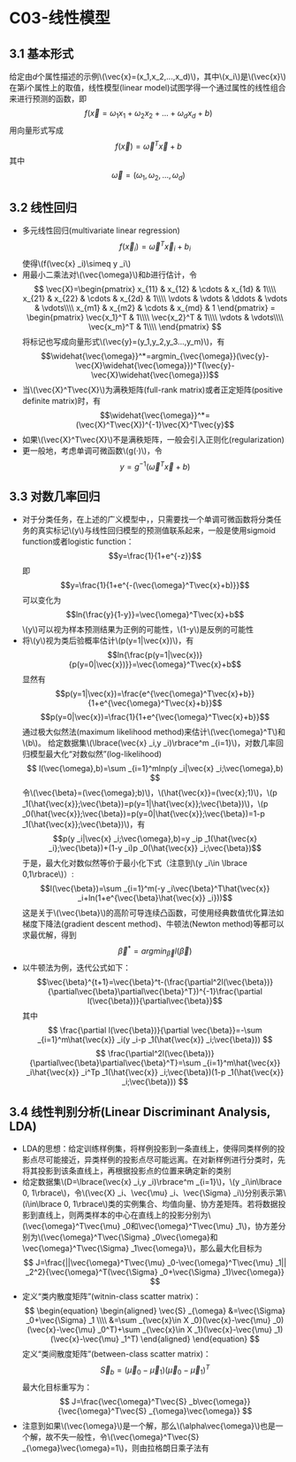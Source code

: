 <script type="text/javascript" src="http://cdn.mathjax.org/mathjax/latest/MathJax.js?config=default"></script>
# C03-线性模型
## 3.1 基本形式
给定由*d*个属性描述的示例\\(\vec{x}=(x_1,x_2,...,x_d)\\)，其中\\(x_i\\)是\\(\vec{x}\\)在第*i*个属性上的取值，线性模型(linear model)试图学得一个通过属性的线性组合来进行预测的函数，即$$f(\vec{x}=\omega_1x_1+\omega_2x_2+...+\omega_dx_d+b)$$用向量形式写成$$f(\vec{x})=\vec{\omega}^T\vec{x}+b$$其中$$\vec{\omega}=(\omega_1,\omega_2,...,\omega_d)$$
## 3.2 线性回归
* 多元线性回归(multivariate linear regression)$$f(\vec{x} _i)=\vec{\omega}^T\vec{x} _i+b _i$$使得\\(f(\vec{x} _i)\simeq y _i\\)
* 用最小二乘法对\\(\vec{\omega}\\)和*b*进行估计，令
$$
\vec{X}=\begin{pmatrix}
        x_{11} & x_{12} & \cdots & x_{1d} & 1\\\\
        x_{21} & x_{22} & \cdots & x_{2d} & 1\\\\
        \vdots & \vdots & \ddots & \vdots & \vdots\\\\
        x_{m1} & x_{m2} & \cdots & x_{md} & 1
        \end{pmatrix}
=
\begin{pmatrix}
\vec{x_1}^T & 1\\\\
\vec{x_2}^T & 1\\\\
\vdots & \vdots\\\\
\vec{x_m}^T & 1\\\\
\end{pmatrix}
$$
将标记也写成向量形式\\(\vec{y}=(y_1,y_2,y_3...,y_m)\\)，有$$\widehat{\vec{\omega}}^*=argmin_{\vec{\omega}}(\vec{y}-\vec{X}\widehat{\vec{\omega}})^T(\vec{y}-\vec{X}\widehat{\vec{\omega}})$$
* 当\\(\vec{X}^T\vec{X}\\)为满秩矩阵(full-rank matrix)或者正定矩阵(positive definite matrix)时，有$$\widehat{\vec{\omega}}^*=(\vec{X}^T\vec{X})^{-1}\vec{X}^T\vec{y}$$
* 如果\\(\vec{X}^T\vec{X}\\)不是满秩矩阵，一般会引入正则化(regularization)
* 更一般地，考虑单调可微函数\\(g(·)\\)，令$$y=g^{-1}(\vec{\omega}^T\vec{x}+b)$$
## 3.3 对数几率回归
* 对于分类任务，在上述的广义模型中，，只需要找一个单调可微函数将分类任务的真实标记\\(y\\)与线性回归模型的预测值联系起来，一般是使用sigmoid function或者logistic function：$$y=\frac{1}{1+e^{-z}}$$即$$y=\frac{1}{1+e^{-(\vec{\omega}^T\vec{x}+b)}}$$可以变化为$$ln{\frac{y}{1-y}}=\vec{\omega}^T\vec{x}+b$$\\(y\\)可以视为样本预测结果为正例的可能性，\\(1-y\\)是反例的可能性
* 将\\(y\\)视为类后验概率估计\\(p(y=1|\vec{x})\\)，有
$$ln{\frac{p(y=1|\vec{x})}{p(y=0|\vec{x})}}=\vec{\omega}^T\vec{x}+b$$
显然有
$$p(y=1|\vec{x})=\frac{e^{\vec{\omega}^T\vec{x}+b}}{1+e^{\vec{\omega}^T\vec{x}+b}}$$
$$p(y=0|\vec{x})=\frac{1}{1+e^{\vec{\omega}^T\vec{x}+b}}$$
通过极大似然法(maximum likelihood method)来估计\\(\vec{\omega}^T\\)和\\(b\\)。
给定数据集\\(\lbrace(\vec{x} _i,y _i)\rbrace^m _{i=1}\\)，对数几率回归模型最大化“对数似然”(log-likelihood)
$$
l(\vec{\omega},b)=\sum _{i=1}^mlnp(y _i|\vec{x} _i;\vec{\omega},b)
$$
令\\(\vec{\beta}=(\vec{\omega};b)\\)，\\(\hat{\vec{x}}=(\vec{x};1)\\)，\\(p _1(\hat{\vec{x}};\vec{\beta})=p(y=1|\hat{\vec{x}};\vec{\beta})\\)，\\(p _0(\hat{\vec{x}};\vec{\beta})=p(y=0|\hat{\vec{x}};\vec{\beta})=1-p _1(\hat{\vec{x}};\vec{\beta})\\)，有
$$p(y _i|\vec{x} _i;\vec{\omega},b)=y _ip _1(\hat{\vec{x} _i};\vec{\beta})+(1-y _i)p _0(\hat{\vec{x}} _i;\vec{\beta})$$
于是，最大化对数似然等价于最小化下式（注意到\\(y _i\in \lbrace 0,1\rbrace\\)）:
$$l(\vec{\beta})=\sum _{i=1}^m(-y _i\vec{\beta}^T\hat{\vec{x}} _i+ln(1+e^{\vec{\beta}\hat{\vec{x}} _i}))$$
这是关于\\(\vec{\beta}\\)的高阶可导连续凸函数，可使用经典数值优化算法如梯度下降法(gradient descent method)、牛顿法(Newton method)等都可以求最优解，得到
$$
\vec{\beta}^*=argmin _{\vec{\beta}}l(\vec{\beta})
$$
* 以牛顿法为例，迭代公式如下：$$\vec{\beta}^{t+1}=\vec{\beta}^t-(\frac{\partial^2l(\vec{\beta})}{\partial\vec{\beta}\partial\vec{\beta}^T})^{-1}\frac{\partial l(\vec{\beta})}{\partial\vec{\beta}}$$
其中
$$
\frac{\partial l(\vec{\beta})}{\partial \vec{\beta}}=-\sum _{i=1}^m\hat{\vec{x}} _i(y _i-p _1(\hat{\vec{x}} _i;\vec{\beta}))
$$
$$
\frac{\partial^2l(\vec{\beta})}{\partial\vec{\beta}\partial\vec{\beta}^T}=\sum _{i=1}^m\hat{\vec{x}} _i\hat{\vec{x}} _i^Tp _1(\hat{\vec{x}} _i;\vec{\beta})(1-p _1(\hat{\vec{x}} _i;\vec{\beta}))
$$
## 3.4 线性判别分析(Linear Discriminant Analysis, LDA)
* LDA的思想：给定训练样例集，将样例投影到一条直线上，使得同类样例的投影点尽可能接近，异类样例的投影点尽可能远离。在对新样例进行分类时，先将其投影到该条直线上，再根据投影点的位置来确定新的类别
* 给定数据集\\(D=\lbrace(\vec{x} _i,y _i)\rbrace^m _{i=1}\\)，\\(y _i\in\lbrace 0, 1\rbrace\\)，令\\(\vec{X} _i、\vec{\mu} _i、\vec{\Sigma} _i\\)分别表示第\\(i\in\lbrace 0, 1\rbrace\\)类的实例集合、均值向量、协方差矩阵。若将数据投影到直线上，则两类样本的中心在直线上的投影分别为\\(\vec{\omega}^T\vec{\mu} _0和\vec{\omega}^T\vec{\mu} _1\\)，协方差分别为\\(\vec{\omega}^T\vec{\Sigma} _0\vec{\omega}和\vec{\omega}^T\vec{\Sigma} _1\vec{\omega}\\)，那么最大化目标为
$$
J=\frac{||\vec{\omega}^T\vec{\mu} _0-\vec{\omega}^T\vec{\mu} _1|| _2^2}{\vec{\omega}^T(\vec{\Sigma} _0+\vec{\Sigma} _1)\vec{\omega}}
$$
* 定义“类内散度矩阵”(witnin-class scatter matrix)：
$$
\begin{equation}
\begin{aligned}
\vec{S} _{\omega} &=\vec{\Sigma} _0+\vec{\Sigma} _1 \\\\
&=\sum _{\vec{x}\in X _0}(\vec{x}-\vec{\mu} _0)(\vec{x}-\vec{\mu} _0^T)+\sum _{\vec{x}\in X _1}(\vec{x}-\vec{\mu} _1)(\vec{x}-\vec{\mu} _1^T)
\end{aligned}
\end{equation}
$$
定义“类间散度矩阵”(between-class scatter matrix)：
$$
\vec{S} _b=(\vec{\mu} _0-\vec{\mu} _1)(\vec{\mu} _0-\vec{\mu} _1)^T
$$
最大化目标重写为：
$$
J=\frac{\vec{\omega}^T\vec{S} _b\vec{\omega}}{\vec{\omega}^T\vec{S} _{\omega}\vec{\omega}}
$$
* 注意到如果\\(\vec{\omega}\\)是一个解，那么\\(\alpha\vec{\omega}\\)也是一个解，故不失一般性，令\\(\vec{\omega}^T\vec{S} _{\omega}\vec{\omega}=1\\)，则由拉格朗日乘子法有$$$$